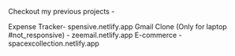 Checkout my previous projects - 


Expense Tracker- spensive.netlify.app
Gmail Clone (Only for laptop #not_responsive) - zeemail.netlify.app
E-commerce - spacexcollection.netlify.app
